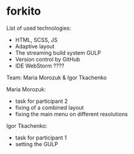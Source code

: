 # forkito

List of used technologies:

- HTML, SCSS, JS
- Adaptive layout 
- The streaming build system GULP
- Version control by GitHub
- IDE WebStorm  ????

Team: Maria Morozuk & Igor Tkachenko

Maria Morozuk: 
- task for participant 2
- fixing of a combined layout 
- fixing the main menu on different resolutions 

Igor Tkachenko:
- task for participant 1
- setting the GULP
